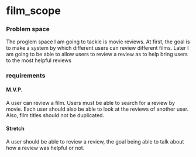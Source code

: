 # film_scope

### Problem space
The proglem space I am going to tackle is movie
reviews. At first, the goal is to make a system
by which different users can review different
films. Later I am going to be able to allow users
to review a review as to help bring users to
the most helpful reviews

### requirements
#### M.V.P.
A user can review a film. Users must be able to
search for a review by movie. Each user should
also be able to look at the reviews of another
user. Also, film titles should not be duplicated.
#### Stretch
A user should be able to review a review, the
goal being able to talk about how a review was
helpful or not.
